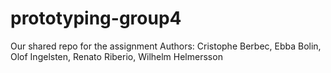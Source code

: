 # prototyping-group4
Our shared repo for the assignment
Authors: Cristophe Berbec, Ebba Bolin, Olof Ingelsten, Renato Riberio, Wilhelm Helmersson
